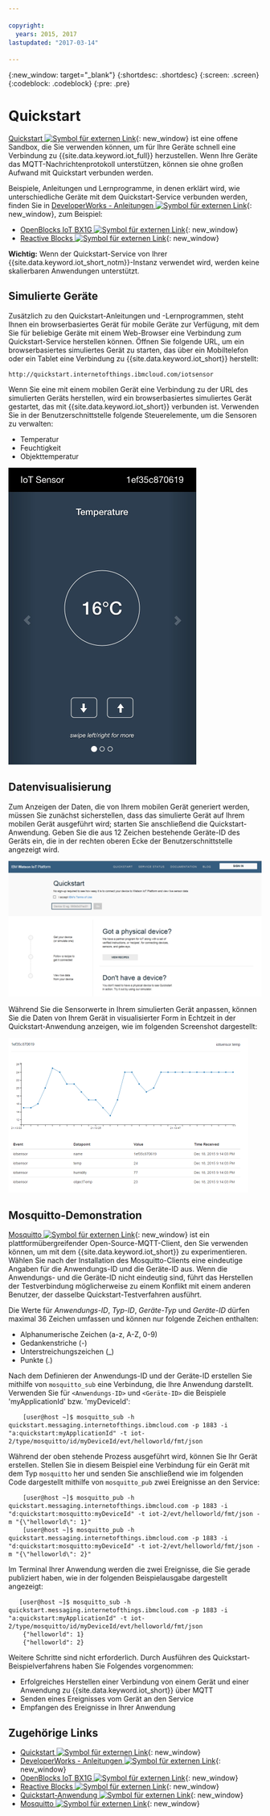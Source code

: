 ```yaml
---

copyright:
  years: 2015, 2017
lastupdated: "2017-03-14"

---
```


{:new_window: target="_blank"}
{:shortdesc: .shortdesc}
{:screen: .screen}
{:codeblock: .codeblock}
{:pre: .pre}

# Quickstart

[Quickstart ![Symbol für externen Link](../../../../icons/launch-glyph.svg "Symbol für externen Link")](https://quickstart.internetofthings.ibmcloud.com/#/){: new_window} ist eine offene Sandbox, die Sie verwenden können, um für Ihre Geräte schnell eine Verbindung zu {{site.data.keyword.iot_full}} herzustellen. Wenn Ihre Geräte das MQTT-Nachrichtenprotokoll unterstützen, können sie ohne großen Aufwand mit Quickstart verbunden werden.

Beispiele, Anleitungen und Lernprogramme, in denen erklärt wird, wie unterschiedliche Geräte mit dem Quickstart-Service verbunden werden, finden Sie in [DeveloperWorks - Anleitungen ![Symbol für externen Link](../../../../icons/launch-glyph.svg "Symbol für externen Link")](https://developer.ibm.com/recipes/){: new_window}, zum Beispiel:

- [OpenBlocks IoT BX1G ![Symbol für externen Link](../../../../icons/launch-glyph.svg "Symbol für externen Link")](https://developer.ibm.com/recipes/tutorials/openblocks-iot-bx1g-for-iot-foundation-quickstart/){: new_window}
- [Reactive Blocks ![Symbol für externen Link](../../../../icons/launch-glyph.svg "Symbol für externen Link")](https://developer.ibm.com/recipes/tutorials/reactive-blocks-and-java-to-iot-foundation-part-1-quickstart/){: new_window}


**Wichtig:** Wenn der Quickstart-Service von Ihrer {{site.data.keyword.iot_short_notm}}-Instanz verwendet wird, werden keine skalierbaren Anwendungen unterstützt.

## Simulierte Geräte

Zusätzlich zu den Quickstart-Anleitungen und -Lernprogrammen, steht Ihnen ein browserbasiertes Gerät für mobile Geräte zur Verfügung, mit dem Sie für beliebige Geräte mit einem Web-Browser eine Verbindung zum Quickstart-Service herstellen können. Öffnen Sie folgende URL, um ein browserbasiertes simuliertes Gerät zu starten, das über ein Mobiltelefon oder ein Tablet eine Verbindung zu {{site.data.keyword.iot_short}} herstellt:

```
http://quickstart.internetofthings.ibmcloud.com/iotsensor
```

Wenn Sie eine mit einem mobilen Gerät eine Verbindung zu der URL des simulierten Geräts herstellen, wird ein browserbasiertes simuliertes Gerät gestartet, das mit {{site.data.keyword.iot_short}} verbunden ist. Verwenden Sie in der Benutzerschnittstelle folgende Steuerelemente, um die Sensoren zu verwalten:

- Temperatur
- Feuchtigkeit
- Objekttemperatur


![Abbildung](iotsensor.png)

## Datenvisualisierung

Zum Anzeigen der Daten, die von Ihrem mobilen Gerät generiert werden, müssen Sie zunächst sicherstellen, dass das simulierte Gerät auf Ihrem mobilen Gerät ausgeführt wird; starten Sie anschließend die Quickstart-Anwendung. Geben Sie die aus 12 Zeichen bestehende Geräte-ID des Geräts ein, die in der rechten oberen Ecke der Benutzerschnittstelle angezeigt wird.

![Abbildung](quickstart.png)

Während Sie die Sensorwerte in Ihrem simulierten Gerät anpassen, können Sie die Daten von Ihrem Gerät in visualisierter Form in Echtzeit in der Quickstart-Anwendung anzeigen, wie im folgenden Screenshot dargestellt:

![Abbildung](iotsensor_data.png)


## Mosquitto-Demonstration

[Mosquitto ![Symbol für externen Link](../../../../icons/launch-glyph.svg "Symbol für externen Link")](http://mosquitto.org/){: new_window} ist ein plattformübergreifender Open-Source-MQTT-Client, den Sie verwenden können, um mit dem {{site.data.keyword.iot_short}} zu experimentieren. Wählen Sie nach der Installation des Mosquitto-Clients eine eindeutige Angaben für die Anwendungs-ID und die Geräte-ID aus. Wenn die Anwendungs- und die Geräte-ID nicht eindeutig sind, führt das Herstellen der Testverbindung möglicherweise zu einem Konflikt mit einem anderen Benutzer, der dasselbe Quickstart-Testverfahren ausführt.

Die Werte für *Anwendungs-ID*, *Typ-ID*, *Geräte-Typ* und *Geräte-ID* dürfen maximal 36 Zeichen umfassen und können nur folgende Zeichen enthalten:
- Alphanumerische Zeichen (a-z, A-Z, 0-9)
- Gedankenstriche (-)
- Unterstreichungszeichen (_)
- Punkte (.)

Nach dem Definieren der Anwendungs-ID und der Geräte-ID erstellen Sie mithilfe von `mosquitto_sub` eine Verbindung, die Ihre Anwendung darstellt. Verwenden Sie für `<Anwendungs-ID>` und `<Geräte-ID>` die Beispiele 'myApplicationId' bzw. 'myDeviceId':
```
    [user@host ~]$ mosquitto_sub -h quickstart.messaging.internetofthings.ibmcloud.com -p 1883 -i "a:quickstart:myApplicationId" -t iot-2/type/mosquitto/id/myDeviceId/evt/helloworld/fmt/json

```

Während der oben stehende Prozess ausgeführt wird, können Sie Ihr Gerät erstellen. Stellen Sie in diesem Beispiel eine Verbindung für ein Gerät mit dem Typ `mosquitto` her und senden Sie anschließend wie im folgenden Code dargestellt mithilfe von `mosquitto_pub` zwei Ereignisse an den Service:

```
    [user@host ~]$ mosquitto_pub -h quickstart.messaging.internetofthings.ibmcloud.com -p 1883 -i "d:quickstart:mosquitto:myDeviceId" -t iot-2/evt/helloworld/fmt/json -m "{\"helloworld\": 1}"
    [user@host ~]$ mosquitto_pub -h quickstart.messaging.internetofthings.ibmcloud.com -p 1883 -i "d:quickstart:mosquitto:myDeviceId" -t iot-2/evt/helloworld/fmt/json -m "{\"helloworld\": 2}"
```
Im Terminal Ihrer Anwendung werden die zwei Ereignisse, die Sie gerade publiziert haben, wie in der folgenden Beispielausgabe dargestellt angezeigt:

```
   [user@host ~]$ mosquitto_sub -h quickstart.messaging.internetofthings.ibmcloud.com -p 1883 -i "a:quickstart:myApplicationId" -t iot-2/type/mosquitto/id/myDeviceId/evt/helloworld/fmt/json
    {"helloworld": 1}
    {"helloworld": 2}
```

Weitere Schritte sind nicht erforderlich. Durch Ausführen des Quickstart-Beispielverfahrens haben Sie Folgendes vorgenommen:
- Erfolgreiches Herstellen einer Verbindung von einem Gerät und einer Anwendung zu {{site.data.keyword.iot_short}} über MQTT
- Senden eines Ereignisses vom Gerät an den Service
- Empfangen des Ereignisse in Ihrer Anwendung


## Zugehörige Links

- [Quickstart ![Symbol für externen Link](../../../../icons/launch-glyph.svg "Symbol für externen Link")](https://quickstart.internetofthings.ibmcloud.com){: new_window}
- [DeveloperWorks - Anleitungen ![Symbol für externen Link](../../../../icons/launch-glyph.svg "Symbol für externen Link")](https://developer.ibm.com/recipes){: new_window}
- [OpenBlocks IoT BX1G ![Symbol für externen Link](../../../../icons/launch-glyph.svg "Symbol für externen Link")](https://developer.ibm.com/recipes/tutorials/openblocks-iot-bx1g-for-iot-foundation-quickstart/){: new_window}
- [Reactive Blocks ![Symbol für externen Link](../../../../icons/launch-glyph.svg "Symbol für externen Link")](https://developer.ibm.com/recipes/tutorials/reactive-blocks-and-java-to-iot-foundation-part-1-quickstart/){: new_window}
- [Quickstart-Anwendung ![Symbol für externen Link](../../../../icons/launch-glyph.svg "Symbol für externen Link")](http://quickstart.internetofthings.ibmcloud.com){: new_window}
- [Mosquitto ![Symbol für externen Link](../../../../icons/launch-glyph.svg "Symbol für externen Link")](http://mosquitto.org/){: new_window}
